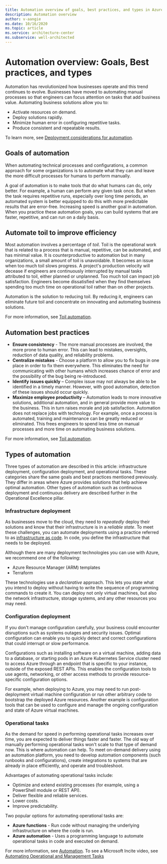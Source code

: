 ```yaml
---
title: Automation overview of goals, best practices, and types in Azure
description: Automation overview
author: v-aangie
ms.date: 10/16/2020
ms.topic: article
ms.service: architecture-center
ms.subservice: well-architected
---
```


# Automation overview: Goals, Best practices, and types

Automation has revolutionized how businesses operate and this trend continues to evolve. Businesses have moved to automating manual processes so that engineers can focus attention on tasks that add business value. Automating business solutions allow you to:

- Activate resources on demand.
- Deploy solutions rapidly.
- Minimize human error in configuring repetitive tasks.
- Produce consistent and repeatable results.

To learn more, see [Deployment considerations for automation](./deployment.md#automation).

## Goals of automation

When automating technical processes and configurations, a common approach for some organizations is to automate what they can and leave the more difficult processes for humans to perform manually.

A goal of automation is to make tools that do what humans can do, only better. For example, a human can perform any given task once. But when the task requires repetitive runs, especially over long time periods, an automated system is better equipped to do this with more predictable results that are error-free. Increasing speed is another goal in automation. When you practice these automation goals, you can build systems that are faster, repetitive, and can run on a daily basis.

## Automate toil to improve efficiency

Most automation involves a percentage of *toil*. Toil is the operational work that is related to a process that is manual, repetitive, can be automated, and has minimal value. It is counterproductive to automation but in many organizations, a small amount of toil is unavoidable. It becomes an issue when too much toil slows progress. A project's production velocity will decease if engineers are continuously interrupted by manual tasks attributed to toil, either planned or unplanned. Too much toil can impact job satisfaction. Engineers become dissatisfied when they find themselves spending too much time on operational toil rather than on other projects.

Automation is the solution to reducing toil. By reducing it, engineers can eliminate future toil and concentrate on innovating and automating business solutions.

For more information, see [Toil automation](https://www.coursera.org/lecture/developing-a-google-sre-culture/toil-automation-BpNqj).

## Automation best practices

- **Ensure consistency** - The more manual processes are involved, the more prone to human error. This can lead to mistakes, oversights, reduction of data quality, and reliability problems.
- **Centralize mistakes** - Choose a platform to allow you to fix bugs in one place in order to fix them everywhere. This eliminates the need for communicating with other humans which increases chance of error and the possibility of the bug being re-introduced.
- **Identify issues quickly** – Complex issue may not always be able to be identified in a timely manner. However, with good automation, detection of these issues should occur quickly.
- **Maximize employee productivity** – Automation leads to more innovative solutions, additional automation, and in general provide more value to the business. This in turn raises morale and job satisfaction. Automation does not replace jobs with technology. For example, once a process is automated, training and maintenance can be greatly reduced or eliminated. This frees engineers to spend less time on manual processes and more time on automating business solutions.

For more information, see [Toil automation](https://www.coursera.org/lecture/developing-a-google-sre-culture/toil-automation-BpNqj).

## Types of automation

Three types of automation are described in this article: infrastructure deployment, configuration deployment, and operational tasks. These categories share the same goals and best practices mentioned previously. They differ in areas where Azure provides solutions that help achieve optimal automation. Other types of automation such as continuous deployment and continuous delivery are described further in the Operational Excellence pillar.

### Infrastructure deployment

As businesses move to the cloud, they need to *repeatedly* deploy their solutions and know that their infrastructure is in a *reliable state*. To meet these challenges, you can automate deployments using a practice referred to as [infrastructure as code](./automation-infrastructure.md). In code, you define the infrastructure that needs to be deployed.

Although there are many deployment technologies you can use with Azure, we recommend one of the following:

- Azure Resource Manager (ARM) templates <!--LINK to Automation, Repeatable infrastructure, Automate deployments with ARM Templates section.-->
- Terraform <!--LINK to Automation, Repeatable infrastructure, Automate deployments with Terraform section.-->

These technologies use a *declarative* approach. This lets you state what you intend to deploy without having to write the sequence of programming commands to create it. You can deploy not only virtual machines, but also the network infrastructure, storage systems, and any other resources you may need.
 
### Configuration deployment

If you don't manage configuration carefully, your business could encounter disruptions such as systems outages and security issues. Optimal configuration can enable you to quickly detect and correct configurations that could interrupt or slow performance.

Configurations such as installing software on a virtual machine, adding data to a database, or starting pods in an Azure Kubernetes Service cluster need to access Azure through an endpoint that is specific to your instance, outside of the exposed REST APIs. This enables the configuration tools to use agents, networking, or other access methods to provide resource-specific configuration options.

For example, when deploying to Azure, you may need to run post-deployment virtual machine configuration or run other arbitrary code to bootstrap <!--LINK to https://review.docs.microsoft.com/en-us/azure/architecture/framework/devops/automation-configuration?branch=pr-1650#bootstrap-automation-->the deployed Azure resources. Another example is configuration tools that can be used to configure and manage <!--LINK to https://review.docs.microsoft.com/azure/architecture/framework/devops/automation-configuration?branch=pr-en-us-1650#configuration-management-->the ongoing configuration and state of Azure virtual machines.

### Operational tasks

As the demand for speed in performing operational tasks increases over time, you are expected to deliver things faster and faster. The old way of manually performing operational tasks won't scale to that type of demand now. This is where automation can help. To meet on-demand delivery using an automation platform, you need to develop automation components (such runbooks and configurations), create integrations to systems that are already in place efficiently, and operate and troubleshoot.

Advantages of automating operational tasks include:

- Optimize and extend existing processes (for example, using a PowerShell module or REST API).
- Deliver flexible and reliable services.
- Lower costs.
- Improve predictability.

Two popular options for automating operational tasks are:

- **Azure functions**<!--LINK to https://review.docs.microsoft.com/en-us/azure/architecture/framework/devops/automation-tasks?branch=pr-en-us-1650#azure-functions--> - Run code without managing the underlying infrastructure on where the code is run.
- **Azure automation**<!--LINK to https://review.docs.microsoft.com/en-us/azure/architecture/framework/devops/automation-tasks?branch=pr-en-us-1650#azure-automation--> - Uses a programming language to automate operational tasks in code and executed on demand.

For more information, see [Automation](https://azure.microsoft.com/en-in/services/automation/). <!--Replace link with https://review.docs.microsoft.com/en-us/azure/architecture/framework/devops/automation-tasks?branch=pr-en-us-1650--> To see a Microsoft Incite video, see [Automating Operational and Management Tasks](https://azure.microsoft.com/en-in/resources/videos/microsoft-ignite-2015-automating-operational-and-management-tasks-using-azure-automation/)